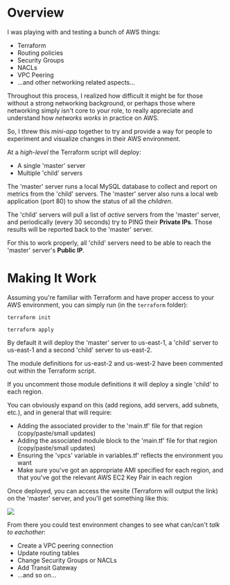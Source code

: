 # Overview

I was playing with and testing a bunch of AWS things:
- Terraform
- Routing policies
- Security Groups
- NACLs
- VPC Peering
- ...and other networking related aspects...

Throughout this process, I realized how difficult it might be for those without a strong networking background, or perhaps those where networking simply isn't core to your role, to really appreciate and understand how _networks works_ in practice on AWS.

So, I threw this _mini-app_ together to try and provide a way for people to experiment and visualize changes in their AWS environment.

At a _high-level_ the Terraform script will deploy:
- A single 'master' server
- Multiple 'child' servers

The 'master' server runs a local MySQL database to collect and report on metrics from the 'child' servers. The 'master' server also runs a local web application (port 80) to show the status of all the _children_.

The 'child' servers will pull a list of _active_ servers from the 'master' server, and periodically (every 30 seconds) try to PING their __Private IPs__. Those results will be reported back to the 'master' server.

For this to work properly, all 'child' servers need to be able to reach the 'master' server's __Public IP__.

# Making It Work

Assuming you're familiar with Terraform and have proper access to your AWS environment, you can simply run (in the ```terraform``` folder):

```terraform init```

```terraform apply```

By default it will deploy the 'master' server to us-east-1, a 'child' server to us-east-1 and a second 'child' server to us-east-2.

The module definitions for us-east-2 and us-west-2 have been commented out within the Terraform script.

If you uncomment those module definitions it will deploy a single 'child' to each region.

You can obviously expand on this (add regions, add servers, add subnets, etc.), and in general that will require:
- Adding the associated provider to the 'main.tf' file for that region (copy/paste/small updates)
- Adding the associated module block to the 'main.tf' file for that region (copy/paste/small updates)
- Ensuring the 'vpcs' variable in variables.tf' reflects the environment you want
- Make sure you've got an appropriate AMI specified for each region, and that you've got the relevant AWS EC2 Key Pair in each region

Once deployed, you can access the wesite (Terraform will output the link) on the 'master' server, and you'll get something like this:

<img src="images/image01.jpg" ></a>

From there you could test environment changes to see what can/can't _talk to eachother_:
- Create a VPC peering connection
- Update routing tables
- Change Security Groups or NACLs
- Add Transit Gateway
- ...and so on...